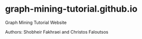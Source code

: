 # graph-mining-tutorial.github.io
Graph Mining Tutorial Website 

Authors: Shobheir Fakhraei and Christos Faloutsos
